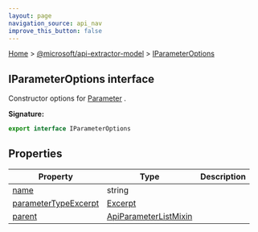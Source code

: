 ```yaml
---
layout: page
navigation_source: api_nav
improve_this_button: false
---
```



[Home](./index.md) &gt; [@microsoft/api-extractor-model](./api-extractor-model.md) &gt; [IParameterOptions](./api-extractor-model.iparameteroptions.md)

## IParameterOptions interface

Constructor options for [Parameter](./api-extractor-model.parameter.md) .

<b>Signature:</b>

```typescript
export interface IParameterOptions
```

## Properties

|  Property | Type | Description |
|  --- | --- | --- |
|  [name](./api-extractor-model.iparameteroptions.name.md) | string |  |
|  [parameterTypeExcerpt](./api-extractor-model.iparameteroptions.parametertypeexcerpt.md) | [Excerpt](./api-extractor-model.excerpt.md) |  |
|  [parent](./api-extractor-model.iparameteroptions.parent.md) | [ApiParameterListMixin](./api-extractor-model.apiparameterlistmixin.md) |  |
